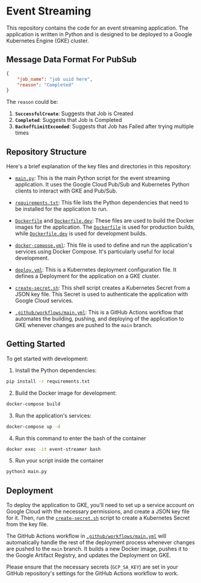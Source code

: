 # Event Streaming

This repository contains the code for an event streaming application. The application is written in Python and is designed to be deployed to a Google Kubernetes Engine (GKE) cluster.

## Message Data Format For PubSub

```json
{
    "job_name": "job uuid here",
    "reason": "Completed"
}
```

The `reason` could be:

1. **`SuccessfulCreate`**: Suggests that Job is Created
2. **`Completed`**: Suggests that Job is Completed
3. **`BackoffLimitExceeded`**: Suggests that Job has Failed after trying multiple times

## Repository Structure

Here's a brief explanation of the key files and directories in this repository:

- [`main.py`](command:_github.copilot.openRelativePath?%5B%22main.py%22%5D "main.py"): This is the main Python script for the event streaming application. It uses the Google Cloud Pub/Sub and Kubernetes Python clients to interact with GKE and Pub/Sub.

- [`requirements.txt`](command:_github.copilot.openRelativePath?%5B%22requirements.txt%22%5D "requirements.txt"): This file lists the Python dependencies that need to be installed for the application to run.

- [`Dockerfile`](command:_github.copilot.openRelativePath?%5B%22Dockerfile%22%5D "Dockerfile") and [`Dockerfile.dev`](command:_github.copilot.openRelativePath?%5B%22Dockerfile.dev%22%5D "Dockerfile.dev"): These files are used to build the Docker images for the application. The [`Dockerfile`](command:_github.copilot.openRelativePath?%5B%22Dockerfile%22%5D "Dockerfile") is used for production builds, while [`Dockerfile.dev`](command:_github.copilot.openRelativePath?%5B%22Dockerfile.dev%22%5D "Dockerfile.dev") is used for development builds.

- [`docker-compose.yml`](command:_github.copilot.openRelativePath?%5B%22docker-compose.yml%22%5D "docker-compose.yml"): This file is used to define and run the application's services using Docker Compose. It's particularly useful for local development.

- [`deploy.yml`](command:_github.copilot.openRelativePath?%5B%22deploy.yml%22%5D "deploy.yml"): This is a Kubernetes deployment configuration file. It defines a Deployment for the application on a GKE cluster.

- [`create-secret.sh`](command:_github.copilot.openRelativePath?%5B%22create-secret.sh%22%5D "create-secret.sh"): This shell script creates a Kubernetes Secret from a JSON key file. This Secret is used to authenticate the application with Google Cloud services.

- [`.github/workflows/main.yml`](command:_github.copilot.openRelativePath?%5B%22.github%2Fworkflows%2Fmain.yml%22%5D ".github/workflows/main.yml"): This is a GitHub Actions workflow that automates the building, pushing, and deploying of the application to GKE whenever changes are pushed to the `main` branch.

## Getting Started

To get started with development:

1. Install the Python dependencies:

```sh
pip install -r requirements.txt
```

2. Build the Docker image for development:

```sh
docker-compose build
```

3. Run the application's services:

```sh
docker-compose up -d
```

4. Run this command to enter the bash of the container

```sh
docker exec -it event-streamer bash
```

5. Run your script inside the container

```sh
python3 main.py
```

## Deployment
To deploy the application to GKE, you'll need to set up a service account on Google Cloud with the necessary permissions, and create a JSON key file for it. Then, run the [`create-secret.sh`](command:_github.copilot.openRelativePath?%5B%22create-secret.sh%22%5D "create-secret.sh") script to create a Kubernetes Secret from the key file.

The GitHub Actions workflow in [`.github/workflows/main.yml`](command:_github.copilot.openRelativePath?%5B%22.github%2Fworkflows%2Fmain.yml%22%5D ".github/workflows/main.yml") will automatically handle the rest of the deployment process whenever changes are pushed to the `main` branch. It builds a new Docker image, pushes it to the Google Artifact Registry, and updates the Deployment on GKE.

Please ensure that the necessary secrets (`GCP_SA_KEY`) are set in your GitHub repository's settings for the GitHub Actions workflow to work.